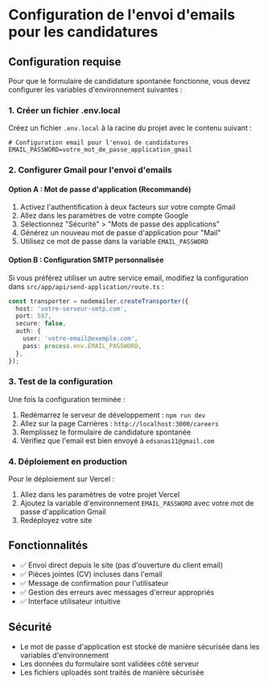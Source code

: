 # Configuration de l'envoi d'emails pour les candidatures

## Configuration requise

Pour que le formulaire de candidature spontanée fonctionne, vous devez configurer les variables d'environnement suivantes :

### 1. Créer un fichier .env.local

Créez un fichier `.env.local` à la racine du projet avec le contenu suivant :

```env
# Configuration email pour l'envoi de candidatures
EMAIL_PASSWORD=votre_mot_de_passe_application_gmail
```

### 2. Configurer Gmail pour l'envoi d'emails

#### Option A : Mot de passe d'application (Recommandé)

1. Activez l'authentification à deux facteurs sur votre compte Gmail
2. Allez dans les paramètres de votre compte Google
3. Sélectionnez "Sécurité" > "Mots de passe des applications"
4. Générez un nouveau mot de passe d'application pour "Mail"
5. Utilisez ce mot de passe dans la variable `EMAIL_PASSWORD`

#### Option B : Configuration SMTP personnalisée

Si vous préférez utiliser un autre service email, modifiez la configuration dans `src/app/api/send-application/route.ts` :

```typescript
const transporter = nodemailer.createTransporter({
  host: 'votre-serveur-smtp.com',
  port: 587,
  secure: false,
  auth: {
    user: 'votre-email@exemple.com',
    pass: process.env.EMAIL_PASSWORD,
  },
});
```

### 3. Test de la configuration

Une fois la configuration terminée :

1. Redémarrez le serveur de développement : `npm run dev`
2. Allez sur la page Carrières : `http://localhost:3000/careers`
3. Remplissez le formulaire de candidature spontanée
4. Vérifiez que l'email est bien envoyé à `edsanas11@gmail.com`

### 4. Déploiement en production

Pour le déploiement sur Vercel :

1. Allez dans les paramètres de votre projet Vercel
2. Ajoutez la variable d'environnement `EMAIL_PASSWORD` avec votre mot de passe d'application Gmail
3. Redéployez votre site

## Fonctionnalités

- ✅ Envoi direct depuis le site (pas d'ouverture du client email)
- ✅ Pièces jointes (CV) incluses dans l'email
- ✅ Message de confirmation pour l'utilisateur
- ✅ Gestion des erreurs avec messages d'erreur appropriés
- ✅ Interface utilisateur intuitive

## Sécurité

- Le mot de passe d'application est stocké de manière sécurisée dans les variables d'environnement
- Les données du formulaire sont validées côté serveur
- Les fichiers uploadés sont traités de manière sécurisée


